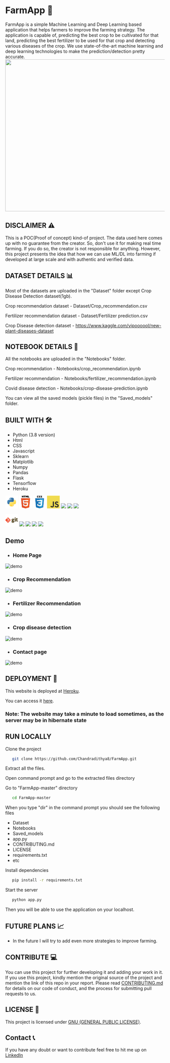
# FarmApp 🌴

FarmApp is a simple Machine Learning and Deep Learning based application that helps farmers to improve the farming strategy. The application is capable of, predicting the best crop to be cultivated for that land, predicting the best fertilizer to be used for that crop and detecting various diseases of the crop. We use state-of-the-art machine learning and deep learning technologies to make the prediction/detection pretty accurate.
<br>
<img src="https://media.istockphoto.com/photos/smart-farming-using-modern-technologies-in-agriculture-man-agronomist-picture-id1253210194?b=1&k=20&m=1253210194&s=170667a&w=0&h=960yc9tQD9SoWOiGBPRU8eGU9EUIW45tnEnYQkUXFU0=" height="480" width="1000" />

## DISCLAIMER ⚠️

This is a POC(Proof of concept) kind-of project. The data used here comes up with no guarantee from the creator. So, don't use it for making real time farming. If you do so, the creator is not responsible for anything. However, this project presents the idea that how we can use ML/DL into farming if developed at large scale and with authentic and verified data.
## DATASET DETAILS  📊

Most of the datasets are uploaded in the "Dataset" folder except Crop Disease Detection dataset(1gb).

Crop recommendation dataset - Dataset/Crop_recommendation.csv

Fertilizer recommendation dataset - Dataset/Fertilizer prediction.csv

Crop Disease detection dataset - https://www.kaggle.com/vipoooool/new-plant-diseases-dataset


## NOTEBOOK DETAILS 📓

All the notebooks are uploaded in the "Notebooks" folder.

Crop recommendation  - Notebooks/crop_recommendation.ipynb

Fertilizer recommendation - Notebooks/fertilizer_recommendation.ipynb

Covid disease detection  - Notebooks/crop-disease-prediction.ipynb

You can view all the saved models (pickle files) in the "Saved_models" folder.
  



## BUILT WITH 🛠️

- Python (3.8 version)
- Html
- CSS
- Javascript
- Sklearn
- Matplotlib
- Numpy
- Pandas
- Flask
- Tensorflow
- Heroku

<code><img height="40" src="https://raw.githubusercontent.com/github/explore/80688e429a7d4ef2fca1e82350fe8e3517d3494d/topics/python/python.png"></code>
<code><img height="40" src="https://raw.githubusercontent.com/github/explore/80688e429a7d4ef2fca1e82350fe8e3517d3494d/topics/html/html.png"></code>
<code><img height="40" src="https://raw.githubusercontent.com/github/explore/80688e429a7d4ef2fca1e82350fe8e3517d3494d/topics/css/css.png"></code>
<code><img height="40" src="https://raw.githubusercontent.com/github/explore/80688e429a7d4ef2fca1e82350fe8e3517d3494d/topics/javascript/javascript.png"></code>
<code><img height="40" src="https://upload.wikimedia.org/wikipedia/commons/thumb/0/05/Scikit_learn_logo_small.svg/1280px-Scikit_learn_logo_small.svg.png"></code>
<code><img height="40" src="https://matplotlib.org/_static/logo2.svg"></code>
<code><img height="40" src="https://raw.githubusercontent.com/numpy/numpy/7e7f4adab814b223f7f917369a72757cd28b10cb/branding/icons/numpylogo.svg"></code>

<code><img height="40" src="https://raw.githubusercontent.com/github/explore/80688e429a7d4ef2fca1e82350fe8e3517d3494d/topics/git/git.png"></code>
<code><img height="40" src="https://raw.githubusercontent.com/pandas-dev/pandas/761bceb77d44aa63b71dda43ca46e8fd4b9d7422/web/pandas/static/img/pandas.svg"></code>
<code><img height="40" src="https://camo.githubusercontent.com/7a2734e80665365877c7beb46fed7ccf745760540607f9e7cb50219f011d7cb5/68747470733a2f2f73796d626f6c732e67657476656374612e636f6d2f7374656e63696c5f38302f35365f666c61736b2e336137396235613035362e6a7067"></code>
<code><img height="40" src="https://d20vrrgs8k4bvw.cloudfront.net/images/courses/logos/logo-color-tensorflow.png"></code>
<code><img height="40" src="https://camo.githubusercontent.com/273672b5578aa3ba9dd0cc912d760b57b736ac956785fa0222cce949a531734b/68747470733a2f2f63646e2e69636f6e73636f75742e636f6d2f69636f6e2f667265652f706e672d3235362f6865726f6b752d3232353938392e706e67"></code>



## Demo

- ### Home Page 
![demo](https://media.giphy.com/media/E2gXoMWeAf7pSeGhTt/giphy.gif)

- ### Crop Recommendation
![demo](https://media.giphy.com/media/Epl4Str00TBXmrfBDt/giphy.gif)

- ### Fertilizer Recommendation
![demo](https://media.giphy.com/media/zaA162wBVQ9SAqC3cH/giphy.gif)

- ### Crop disease detection
![demo](https://media.giphy.com/media/OHm2GHQJTxPSYsNOPC/giphy.gif)

- ### Contact page
![demo](https://media.giphy.com/media/3BstRiqVhZoUMRs4pO/giphy.gif)


## DEPLOYMENT 🚀

 This website is deployed at [Heroku](https://www.heroku.com/).
 

 You can access it [here](https://farmapp-chand.herokuapp.com/home).
 
 
 ### Note: The website may take a minute to load sometimes, as the server may be in hibernate state

## RUN LOCALLY

Clone the project

```bash
   git clone https://github.com/Chandradithya8/FarmApp.git
```
Extract all the files. 

Open command prompt and go to the extracted files directory

Go to "FarmApp-master" directory

```bash
   cd FarmApp-master
```
When you type "dir" in the command prompt you should see the following files

- Dataset
- Notebooks
- Saved_models
- app.py
- CONTRIBUTING.md
- LICENSE
- requirements.txt
- etc
 

Install dependencies

```bash
   pip install -r requirements.txt
```

Start the server
```bash
   python app.py
```
Then you will be able to use the application on your localhost.

## FUTURE PLANS 📈

- In the future I will try to add even more strategies to improve farming.



## CONTRIBUTE 💻
You can use this project for further developing it and adding your work in it. If you use this project, kindly mention the original source of the project and mention the link of this repo in your report.
Please read [CONTRIBUTING.md](https://github.com/Chandradithya8/FarmApp/blob/master/CONTRIBUTING.md) for details on our code of conduct, and the process for submitting pull requests to us.


## LICENSE 📝
This project is licensed under [GNU (GENERAL PUBLIC LICENSE)](https://github.com/Chandradithya8/FarmApp/blob/master/LICENSE).

## Contact 📞

 If you have any doubt or want to contribute feel free to hit me up on [LinkedIn](https://www.linkedin.com/in/chandradithya-k-g-2123591a6/)
